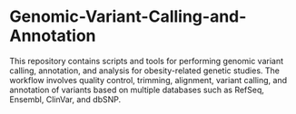 # Genomic-Variant-Calling-and-Annotation
This repository contains scripts and tools for performing genomic variant calling, annotation, and analysis for obesity-related genetic studies. The workflow involves quality control, trimming, alignment, variant calling, and annotation of variants based on multiple databases such as RefSeq, Ensembl, ClinVar, and dbSNP.
